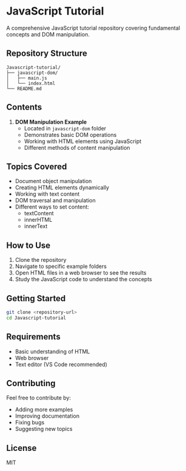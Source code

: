 # JavaScript Tutorial

A comprehensive JavaScript tutorial repository covering fundamental concepts and DOM manipulation.

## Repository Structure

```
Javascript-tutorial/
├── javascript-dom/
│   ├── main.js
│   └── index.html
└── README.md
```

## Contents

1. **DOM Manipulation Example**
   - Located in `javascript-dom` folder
   - Demonstrates basic DOM operations
   - Working with HTML elements using JavaScript
   - Different methods of content manipulation

## Topics Covered

- Document object manipulation
- Creating HTML elements dynamically
- Working with text content
- DOM traversal and manipulation
- Different ways to set content:
  - textContent
  - innerHTML
  - innerText

## How to Use

1. Clone the repository
2. Navigate to specific example folders
3. Open HTML files in a web browser to see the results
4. Study the JavaScript code to understand the concepts

## Getting Started

```bash
git clone <repository-url>
cd Javascript-tutorial
```

## Requirements

- Basic understanding of HTML
- Web browser
- Text editor (VS Code recommended)

## Contributing

Feel free to contribute by:
- Adding more examples
- Improving documentation
- Fixing bugs
- Suggesting new topics

## License

MIT